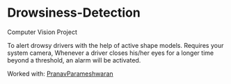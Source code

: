 # Drowsiness-Detection
Computer Vision Project

To alert drowsy drivers with the help of active shape models.
Requires your system camera, Whenever a driver closes his/her eyes for a longer time beyond a threshold, an alarm will be activated.

Worked with:
[PranavParameshwaran](https://github.com/PranavParameshwaran)
